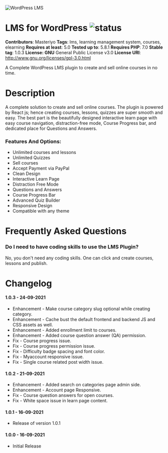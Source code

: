 ![WordPress LMS](https://ps.w.org/learning-management-system/assets/banner-1544x500.png?rev=2599799)

# LMS for WordPress ![status](https://github.com/wpeverest/wordpress-lms/actions/workflows/deploy-to-staging.yml/badge.svg)

**Contributors**: Masteriyo
**Tags**: lms, learning management system, courses, elearning
**Requires at least**: 5.0
**Tested up to**: 5.8.1
**Requires PHP**: 7.0
**Stable tag**: 1.0.3
**License: GNU** General Public License v3.0
**License URI**: http://www.gnu.org/licenses/gpl-3.0.html

A Complete WordPress LMS plugin to create and sell online courses in no time.

# Description

A complete solution to create and sell online courses. The plugin is powered by React js; hence creating courses, lessons, quizzes are super smooth and easy. The best part is the beautifully designed interactive learn page with easy course navigation, distraction-free mode, Course Progress bar, and dedicated place for Questions and Answers.

### Features And Options:

- Unlimited courses and lessons
- Unlimited Quizzes
- Sell courses
- Accept Payment via PayPal
- Clean Design
- Interactive Learn Page
- Distraction Free Mode
- Questions and Answers
- Course Progress Bar
- Advanced Quiz Builder
- Responsive Design
- Compatible with any theme

# Frequently Asked Questions

### Do I need to have coding skills to use the LMS Plugin?

No, you don't need any coding skills. One can click and create courses, lessons and publish.

# Changelog

#### 1.0.3 - 24-09-2021

- Enhancement - Make course category slug optional while creating category.
- Enhancement - Cache bust the default frontend and backend JS and CSS assets as well.
- Enhancement - Added enrollment limit to courses.
- Enhancement - Added course question answer (QA) permission.
- Fix - Course progress issue.
- Fix - Course progress permission issue.
- Fix - Difficulty badge spacing and font color.
- Fix - Myaccount responsive issue.
- Fix - Single course related post width issue.

#### 1.0.2 - 21-09-2021

- Enhancement - Added search on categories page admin side.
- Enhancement - Account page Responsive.
- Fix - Course question answers for open courses.
- Fix - White space issue in learn page content.

#### 1.0.1 - 16-09-2021

- Release of version 1.0.1

#### 1.0.0 - 16-09-2021

- Initial Release
